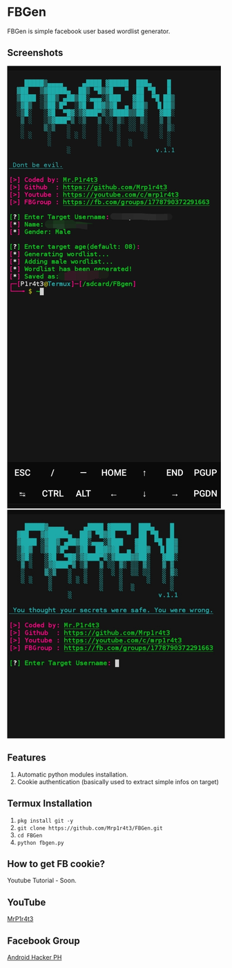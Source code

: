 # FBGen
FBGen is simple facebook user based wordlist generator.

## Screenshots
![Image](Screenshot/screenshot0.jpg)
![Image](Screenshot/screenshot1.jpg)
## Features
1. Automatic python modules installation.
2. Cookie authentication (basically used to extract simple infos on target)

## Termux Installation
1. `pkg install git -y`
2. `git clone https://github.com/Mrp1r4t3/FBGen.git`
3. `cd FBGen`
4. `python fbgen.py`

## How to get FB cookie?
Youtube Tutorial - Soon.

## YouTube
[MrP1r4t3](https://www.youtube.com/c/mrp1r4t3)
## Facebook Group
[Android Hacker PH](https://www.facebook.com/groups/1778790372291663/)
